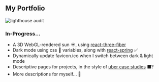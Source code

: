 ## My Portfolio

![lighthouse audit](https://raw.githubusercontent.com/samsisle/samsisle/master/public/lighthouse_audit_91319.png)

### In-Progress...

- A 3D WebGL-rendered sun ☀️, using [react-three-fiber](https://github.com/drcmda/react-three-fiber)
- Dark mode using css 🎨 variables, along with [react-spring](https://www.react-spring.io/) ✅
- Dynamically update favicon.ico when I switch between dark & light mode
- Descriptive pages for projects, in the style of [uber case studies](https://www.uber.design/) ⬛️?
- More descriptions for myself... 🤠
